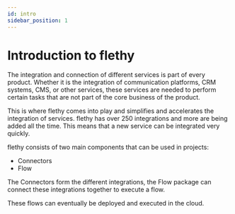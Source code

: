 ```yaml
---
id: intro
sidebar_position: 1
---
```


# Introduction to flethy

The integration and connection of different services is part of every product. Whether it is the integration of communication platforms, CRM systems, CMS, or other services, these services are needed to perform certain tasks that are not part of the core business of the product.

This is where flethy comes into play and simplifies and accelerates the integration of services. flethy has over 250 integrations and more are being added all the time. This means that a new service can be integrated very quickly.

flethy consists of two main components that can be used in projects:

- Connectors
- Flow

The Connectors form the different integrations, the Flow package can connect these integrations together to execute a flow.

These flows can eventually be deployed and executed in the cloud.

